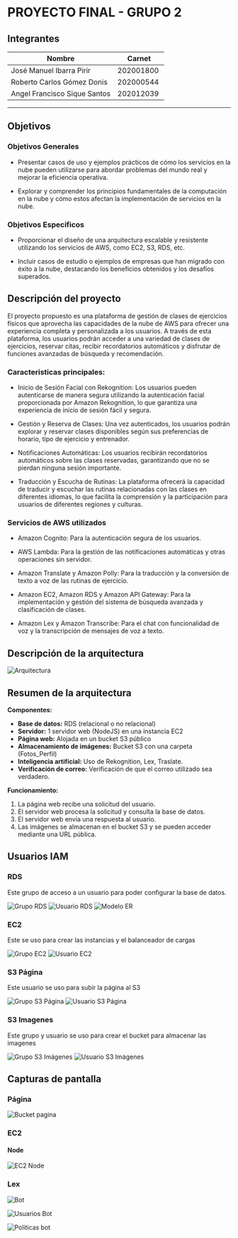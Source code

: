 # PROYECTO FINAL - GRUPO 2

## Integrantes

| Nombre | Carnet |
| --- | --- |
| José Manuel Ibarra Pirir | 202001800 |
| Roberto Carlos Gómez Donis | 202000544 |
| Angel Francisco Sique Santos | 202012039 |
----


## Objetivos

### Objetivos Generales

*  Presentar casos de uso y ejemplos prácticos de cómo los servicios en la nube pueden utilizarse para abordar problemas del mundo real y mejorar la eficiencia operativa.

* Explorar y comprender los principios fundamentales de la computación en la nube y cómo estos afectan la implementación de servicios en la nube.

### Objetivos Especificos

* Proporcionar el diseño de una arquitectura escalable y resistente utilizando los servicios de AWS, como EC2, S3, RDS, etc.

* Incluir casos de estudio o ejemplos de empresas que han migrado con éxito a la nube, destacando los beneficios obtenidos y los desafíos superados.

## Descripción del proyecto

El proyecto propuesto es una plataforma de gestión de clases de ejercicios físicos que aprovecha las capacidades de la nube de AWS para ofrecer una experiencia completa y personalizada a los usuarios. A través de esta plataforma, los usuarios podrán acceder a una variedad de clases de ejercicios, reservar citas, recibir recordatorios automáticos y disfrutar de funciones avanzadas de búsqueda y recomendación.

### Caracteristicas principales:

* Inicio de Sesión Facial con Rekognition: Los usuarios pueden autenticarse de manera segura utilizando la autenticación facial proporcionada por Amazon Rekognition, lo que garantiza una experiencia de inicio de sesión fácil y segura.

* Gestión y Reserva de Clases: Una vez autenticados, los usuarios podrán explorar y reservar clases disponibles según sus preferencias de horario, tipo de ejercicio y entrenador.

* Notificaciones Automáticas: Los usuarios recibirán recordatorios automáticos sobre las clases reservadas, garantizando que no se pierdan ninguna sesión importante.

* Traducción y Escucha de Rutinas: La plataforma ofrecerá la capacidad de traducir y escuchar las rutinas relacionadas con las clases en diferentes idiomas, lo que facilita la comprensión y la participación para usuarios de diferentes regiones y culturas.

### Servicios de AWS utilizados

* Amazon Cognito: Para la autenticación segura de los usuarios.

* AWS Lambda: Para la gestión de las notificaciones automáticas y otras operaciones sin servidor.

* Amazon Translate y Amazon Polly: Para la traducción y la conversión de texto a voz de las rutinas de ejercicio.

* Amazon EC2, Amazon RDS y Amazon API Gateway: Para la implementación y gestión del sistema de búsqueda avanzada y clasificación de clases.

* Amazon Lex y Amazon Transcribe: Para el chat con funcionalidad de voz y la transcripción de mensajes de voz a texto.


## Descripción de la arquitectura

![Arquitectura](ARQUITECTURA/arquitectura.png)

## Resumen de la arquitectura

**Componentes:**
* **Base de datos:** RDS (relacional o no relacional)
* **Servidor:** 1 servidor web (NodeJS) en una instancia EC2
* **Página web:** Alojada en un bucket S3 público
* **Almacenamiento de imágenes:** Bucket S3 con una carpeta (Fotos_Perfil)
* **Inteligencia artificial:** Uso de Rekognition, Lex, Traslate.
* **Verificación de correo:** Verificación de que el correo utilizado sea verdadero.

**Funcionamiento:**

1. La página web recibe una solicitud del usuario.
2. El servidor web procesa la solicitud y consulta la base de datos.
3. El servidor web envía una respuesta al usuario.
4. Las imágenes se almacenan en el bucket S3 y se pueden acceder mediante una URL pública.

## Usuarios IAM

### RDS

Este grupo de acceso a un usuario para poder configurar la base de datos.

![Grupo RDS](Images/grupords.png)
![Usuario RDS](Images/rds-usuario.png)
![Modelo ER](Images/mer.png)

### EC2

Este se uso para crear las instancias y el balanceador de cargas

![Grupo EC2](Images/grupo-ec2.jpg)
![Usuario EC2](Images/usuario-ec2.jpg)

### S3 Página

Este usuario se uso para subir la página al S3

![Grupo S3 Página](Images/grupos3-pagina.jpg)
![Usuario S3 Página](Images/usuarios3-pagina.jpg)

### S3 Imagenes

Este grupo y usuario se uso para crear el bucket para almacenar las imagenes

![Grupo S3 Imágenes](Images/grupos3-imagenes.png)
![Usuario S3 Imágenes](Images/s3imagenes-usuario.jpg)

## Capturas de pantalla

### Página

![Bucket pagina](Images/bucket-pagina.jpg)

### EC2

#### Node

![EC2 Node](Images/ec2-node.jpg)

### Lex
![Bot](images/bot1.png)

![Usuarios Bot](images/bot2.png)

![Politicas bot](images/bot3.png)

